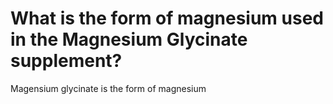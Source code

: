 # What is the form of magnesium used in the Magnesium Glycinate supplement?

Magensium glycinate is the form of magnesium